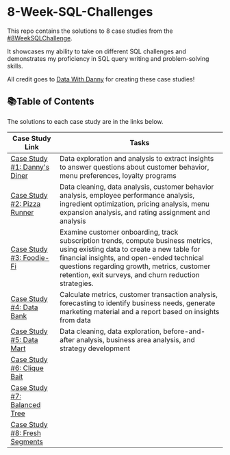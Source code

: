 # 8-Week-SQL-Challenges

This repo contains the solutions to 8 case studies from the [#8WeekSQLChallenge](https://8weeksqlchallenge.com/). 

It showcases my ability to take on different SQL challenges and demonstrates my proficiency in SQL query writing and problem-solving skills.

All credit goes to [Data With Danny](https://www.linkedin.com/company/datawithdanny/) for creating these case studies!

## 📚Table of Contents

The solutions to each case study are in the links below.

| Case Study Link | Tasks |
| --- | --- |
| [Case Study #1: Danny's Diner](https://github.com/rachelle-norman/8-Week-SQL-Challenges/blob/main/Case%20Study%20%231:%20Danny's%20Diner.md) | Data exploration and analysis to extract insights to answer questions about customer behavior, menu preferences, loyalty programs |
| [Case Study #2: Pizza Runner](https://github.com/rachelle-norman/8-Week-SQL-Challenges/blob/main/Case%20Study%20%232:%20Pizza%20Runner.md) | Data cleaning, data analysis, customer behavior analysis, employee performance analysis, ingredient optimization, pricing analysis, menu expansion analysis, and rating assignment and analysis |
| [Case Study #3: Foodie-Fi](https://github.com/rachelle-norman/8-Week-SQL-Challenges/blob/main/Case%20Study%20%233%3A%20Foodie-Fi.md) | Examine customer onboarding, track subscription trends, compute business metrics, using existing data to create a new table for financial insights, and open-ended technical questions regarding growth, metrics, customer retention, exit surveys, and churn reduction strategies. |
| [Case Study #4: Data Bank](https://github.com/rachelle-norman/8-Week-SQL-Challenges/blob/main/Case%20Study%20%234%3A%20Data%20Bank.md) | Calculate metrics, customer transaction analysis, forecasting to identify business needs, generate marketing material and a report based on insights from data |
| [Case Study #5: Data Mart](https://github.com/rachelle-norman/8-Week-SQL-Challenges/blob/main/Case%20Study%20%235%3A%20Data%20Mart.md) | Data cleaning, data exploration, before-and-after analysis, business area analysis, and strategy development |
| [Case Study #6: Clique Bait](https://github.com/rachelle-norman/8-Week-SQL-Challenges/blob/main/Case%20Study%20%236%3A%20Clique%20Bait.md) | |
| [Case Study #7: Balanced Tree](Link) | |
| [Case Study #8: Fresh Segments](Link) | |
